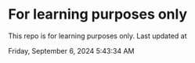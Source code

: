 # For learning purposes only
This repo is for learning purposes only.
Last updated at

Friday, September 6, 2024 5:43:34 AM

